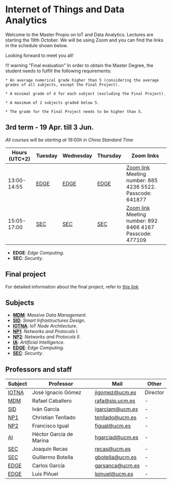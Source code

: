 # Internet of Things and Data Analytics

Welcome to the Master Propio on IoT and Data Analytics. Lectures are starting the 19th October. We will be using Zoom and you can find the links in the schedule shown below.

Looking forward to meet you all!

!!! warning "Final evaluation"
    In order to obtain the Master Degree, the student needs to fulfill the following requirements:

    * An average numerical grade higher than 5 (considering the average grades of all subjects, except the Final Project).

    * A minimal grade of 4 for each subject (excluding the Final Project).

    * A maximum of 2 subjects graded below 5.

    * The grade for the Final Project needs to be higher than 5.

## **3rd term** - 19 Apr. till 3 Jun.
*All courses will be starting at 19:00h in China Standard Time*

| Hours (UTC+2) | Tuesday | Wednesday | Thursday | Zoom links |
|-------|---------|-----------|----------|----------|
| 13:00-14:55 | [EDGE](Subjects/EDGE/index.md)    | [EDGE](Subjects/EDGE/index.md)      | [EDGE](Subjects/EDGE/index.md)     | [Zoom link](https://us02web.zoom.us/j/88542365522?pwd=ZVVjZzV2eFNBWkM3VGlDakI0enlmQT09)  Meeting number: 885 4236 5522.   Passcode: 641877 |
| 15:05-17:00 | [SEC](Subjects/SEC/index.md)     | [SEC](Subjects/SEC/index.md)       | [SEC](Subjects/SEC/index.md)      | [Zoom link](https://us02web.zoom.us/j/89284664167?pwd=ZGwxQzg4OXEyY0EydUd5RXNUenZ6Zz09)   Meeting number: 892 8466 4167 Passcode: 477109 |

* **EDGE**: *Edge Computing*.
* **SEC**: *Security*.

## Final project

For detailed information about the final project, refer to [this link](./General/TFM.md)

## Subjects

* [**MDM**](Subjects/MDM/index.md): *Massive Data Management*.
* [**SID**](Subjects/SID/index.md): *Smart Infrastructures Design*. 
* [**IOTNA**](Subjects/IOTNA/index.md): *IoT Node Architecture*.
* [**NP1**](Subjects/NP1/index.md): *Networks and Protocols I*.
* [**NP2**](Subjects/NP2/index.md): *Networks and Protocols II*.
* [**IA**](Subjects/IA/index.md): *Artificial Intelligence*.
* [**EDGE**](Subjects/EDGE/index.md): *Edge Computing*.
* [**SEC**](Subjects/SEC/index.md): *Security*.

## Professors and staff

| Subject | Professor | Mail      | Other    |
|---------|-----------|-----------|----------|
| [IOTNA](Subjects/IOTNA/index.md)   | José Ignacio Gómez | jigomez@ucm.es  | Director     |
| [MDM](Subjects/MDM/index.md)     | Rafael Caballero   | rafa@sip.ucm.es | -      |
| [SID](Subjects/SID/index.md)     | Iván García        | igarciam@ucm.es | -      |
| [NP1](Subjects/NP1/index.md)     | Christian Tenllado | tenllado@ucm.es | -      |
| [NP2](Subjects/NP2/index.md)     | Francisco Igual    | figual@ucm.es   | -      |
| [AI](Subjects/AI/index.md)      | Héctor García de Marina     | hgarciad@ucm.es | -      |
| [SEC](Subjects/SEC/index.md)     | Joaquín Recas      | recas@ucm.es    | -      |
| [SEC](Subjects/SEC/index.md)     | Guillermo Botella      | gbotella@ucm.es    | -      |
| [EDGE](Subjects/EDGE/index.md)    | Carlos García      | garsanca@ucm.es | -      |
| [EDGE](Subjects/EDGE/index.md)    | Luis Piñuel      | lpinuel@ucm.es | -      |



